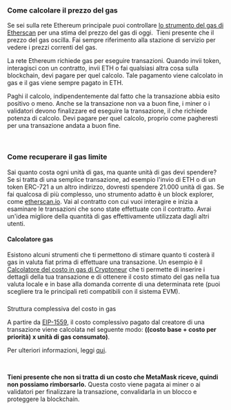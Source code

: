 ### Come calcolare il prezzo del gas


Se sei sulla rete Ethereum principale puoi controllare [lo strumento del gas di Etherscan](https://etherscan.io/gastracker) per una stima del prezzo del gas di oggi.  Tieni presente che il prezzo del gas oscilla. Fai sempre riferimento alla stazione di servizio per vedere i prezzi correnti del gas.


La rete Ethereum richiede gas per eseguire transazioni. Quando invii token, interagisci con un contratto, invii ETH o fai qualsiasi altra cosa sulla blockchain, devi pagare per quel calcolo. Tale pagamento viene calcolato in gas e il gas viene sempre pagato in ETH.


Paghi il calcolo, indipendentemente dal fatto che la transazione abbia esito positivo o meno. Anche se la transazione non va a buon fine, i miner o i validatori devono finalizzare ed eseguire la transazione, il che richiede potenza di calcolo. Devi pagare per quel calcolo, proprio come pagheresti per una transazione andata a buon fine.


 


### Come recuperare il gas limite


Sai quanto costa ogni unità di gas, ma quante unità di gas devi spendere? Se si tratta di una semplice transazione, ad esempio l'invio di ETH o di un token ERC-721 a un altro indirizzo, dovresti spendere 21.000 unità di gas. Se fai qualcosa di più complesso, uno strumento adatto è un block explorer, come [etherscan.io](https://etherscan.io/). Vai al contratto con cui vuoi interagire e inizia a esaminare le transazioni che sono state effettuate con il contratto. Avrai un'idea migliore della quantità di gas effettivamente utilizzata dagli altri utenti.



#### Calcolatore gas


Esistono alcuni strumenti che ti permettono di stimare quanto ti costerà il gas in valuta fiat prima di effettuare una transazione. Un esempio è il [Calcolatore del costo in gas di Cryptoneur](https://www.cryptoneur.xyz/gas-fees-calculator) che ti permette di inserire i dettagli della tua transazione e di ottenere il costo stimato del gas nella tua valuta locale e in base alla domanda corrente di una determinata rete (puoi scegliere tra le principali reti compatibili con il sistema EVM).



### 
Struttura complessiva del costo in gas


A partire da [EIP-1559](https://github.com/ethereum/EIPs/blob/master/EIPS/eip-1559.md), il costo complessivo pagato dal creatore di una transazione viene calcolata nel seguente modo: **((costo base + costo per priorità) x unità di gas consumato)**. 


Per ulteriori informazioni, leggi [qui](https://support.metamask.io/hc/en-us/articles/4404600179227).


 


**Tieni presente che non si tratta di un costo che MetaMask riceve, quindi non possiamo rimborsarlo.** Questa costo viene pagata ai miner o ai validatori per finalizzare la transazione, convalidarla in un blocco e proteggere la blockchain.

